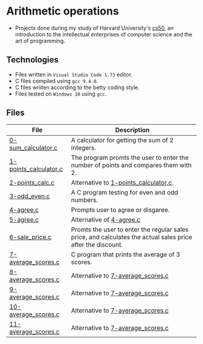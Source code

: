 # Arithmetic operations


- Projects done during my study of Harvard University's [cs50](https://learning.edx.org/course/course-v1:HarvardX+CS50+X/block-v1:HarvardX+CS50+X+type@sequential+block@3c550787b1d1470bbdba91d14392bd43/block-v1:HarvardX+CS50+X+type@vertical+block@ffc346411661409a901306ca7c2b7b54), an introduction to the intellectual enterprises of computer science and the art of programming. 

## Technologies
- Files written in ```Visual Studio Code 1.73``` editor. 
- C files compiled using ```gcc 9.4.0```.
- C files wriiten according to the betty coding style. 
- Files tested on ```Windows 10``` using ```gcc```.

## Files

| File | Description |
| ---  | --- |
|[0-sum_calculator.c](0-sum_calculator.c)|A calculator for getting the sum of 2 integers.|
|[1-points_calculator.c](1-points_calculator.c)|The program promts the user to enter the number of points and compares them with 2.|
|[2-points_calc.c](2-points.c)|Alternative to [1-points_calculator.c](1-points_calculator.c).|
|[3-odd_even.c](3-odd_even.c)| A C program testing for even and odd numbers.|
|[4-agree.c](4-agree.c)|Prompts user to agree or disgaree.|
|[5-agree.c](5-agree.c)|Alternative of [4-agree.c](4-agree.c)|
|[6-sale_price.c](6-sale_price.c)|Promts the user to enter the regular sales price, and calculates the actual sales price after the discount.|
|[7-average_scores.c](7-average-scores.c)|C program that prints the average of 3 scores.|
|[8-average_scores.c](8-average-scores.c)| Alternative to [7-average_scores.c](7-average-scores.c)|
|[9-average_scores.c](9-average-scores.c)| Alternative to [7-average_scores.c](7-average-scores.c)|
|[10-average_scores.c](10-average-scores.c)| Alternative to [7-average_scores.c](7-average-scores.c)|
|[11-average_scores.c](11-average-scores.c)| Alternative to [7-average_scores.c](7-average-scores.c)|
